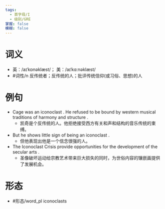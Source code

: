 ```yaml
---
tags:
  - 首字母/I
  - 级别/GRE
掌握: false
模糊: false
---
```

# 词义
- 英：/aɪˈkɒnəklæst/； 美：/aɪˈkɑːnəklæst/
- #词性/n  反传统者；反传统的人；批评传统信仰(或习俗、思想)的人
# 例句
- Cage was an iconoclast . He refused to be bound by western musical traditions of harmony and structure .
	- 凯奇是个反传统的人。他拒绝接受西方有关和声和结构的音乐传统的束缚。
- But he shows little sign of being an iconoclast .
	- 但他表现出他是一个信念很强的人。
- The Iconoclast Crisis provide opportunities for the development of the secular arts .
	- 圣像破坏运动给宗教艺术带来巨大损失的同时，为世俗内容的镶嵌画提供了发展机会。
# 形态
- #形态/word_pl iconoclasts
